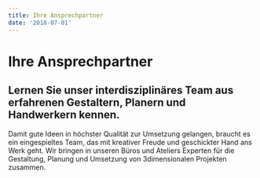 ```yaml
---
title: Ihre Ansprechpartner
date: '2018-07-01'
---
```

# Ihre Ansprechpartner

## Lernen Sie unser interdisziplinäres Team aus erfahrenen Gestaltern, Planern und Handwerkern kennen.


Damit gute Ideen in höchster Qualität zur Umsetzung gelangen, braucht es ein eingespieltes Team, das mit kreativer Freude und geschickter Hand ans Werk geht. Wir bringen in unseren Büros und Ateliers Experten für die Gestaltung, Planung und Umsetzung von 3dimensionalen Projekten zusammen. 
